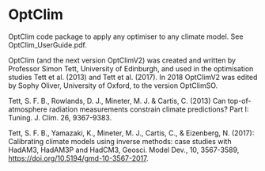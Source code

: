 # OptClim
OptClim code package to apply any optimiser to any climate model. See OptClim_UserGuide.pdf.

OptClim (and the next version OptClimV2) was created and written by Professor Simon Tett, University of Edinburgh, and used in the optimisation studies Tett et al. (2013) and Tett et al. (2017). In 2018 OptClimV2 was edited by Sophy Oliver, University of Oxford, to the version OptClimSO.


Tett, S. F. B., Rowlands, D. J., Mineter, M. J. & Cartis, C. (2013) Can top-of-atmosphere radiation measurements constrain climate predictions? Part I: Tuning. J. Clim. 26, 9367-9383.

Tett, S. F. B., Yamazaki, K., Mineter, M. J., Cartis, C., & Eizenberg, N. (2017): Calibrating climate models using inverse methods: case studies with HadAM3, HadAM3P and HadCM3, Geosci. Model Dev., 10, 3567-3589, https://doi.org/10.5194/gmd-10-3567-2017.
